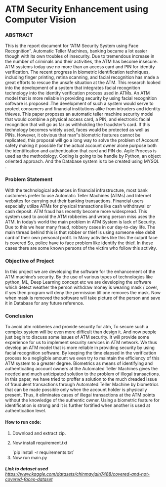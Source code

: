 # ATM Security Enhancement using Computer Vision
<h3>ABSTRACT</h3>

This is the report document for “ATM Security System using Face Recognition”.
Automatic Teller Machines, banking became a lot easier though with its own troubles of insecurity. Due to tremendous increase in the number of criminals and their activities, the ATM has become insecure. ATM systems today use no more than an access card and PIN for identity verification. The recent progress in biometric identification techniques, including finger printing, retina scanning, and facial recognition has made a great efforts to rescue the unsafe situation at the ATM. This research looked into the development of a system that integrates facial recognition technology into the identity verification process used in ATMs. An ATM model that is more reliable in providing security by using facial recognition software is proposed .The development of such a system would serve to protect consumers and financial institutions alike from intruders and identity thieves. This paper proposes an automatic teller machine security model that would combine a physical access card, a PIN, and electronic facial recognition that will go as far as withholding the fraudster’s card. If this technology becomes widely used, faces would be protected as well as PINs. However, it obvious that man‟s biometric features cannot be replicated, this proposal will go a long way to solve the problem of Account safety making it possible for the actual account owner alone purpose both the identification and authentication that card and PIN do.
Agile Process is used as the methodology.
Coding is going to be handle by Python, an object oriented approach. And the Database system is to be created using MYSQL .

<h3>Problem Statement</h3>
With the technological advances in financial infrastructure, most bank customers prefer to use Automatic Teller Machines (ATMs) and Internet websites for carrying out their banking transactions. Financial users especially utilize ATMs for physical transactions like cash withdrawal or cash deposit.
ATM fraud has recently become more widespread. This system used to avoid the ATM robberies and wrong person miss uses the ATM. In today’s world the main problem in ATM System is lack of Security. Due to this we hear many fraud, robbery cases in our day-to-day life. The main thread behind this is that robber or thief is using someone else debit card of their own personal profit.
In Many activities like this the culprit face is covered So, police have to face problem like identify the thief. In these cases there are some known persons of the victim who follow this activity.

<h3>Objective of Project</h3>

In this project we are developing the software for the enhancement of the ATM machine’s security. By the use of various types of technologies like python, ML, Deep Learning concept etc we are developing the software which detect weather the person withdraw money is wearing mask / cover, if yes then program will deny the permission till one removes the mask. Now when mask is removed the software will take picture of the person and save it in Database for any future reference.

<h3>Conclusion</h3>

To avoid atm robberies and provide security for atm, To secure such a complex system will be even more difficult than design it. And now people just begin to discuss some issues of ATM security. It will provide some experience for us to implement security services in ATM network.
We thus develop an ATM model that is more reliable in providing security by using facial recognition software. By keeping the time elapsed in the verification process to a negligible amount we even try to maintain the efficiency of this ATM system to a greater degree. Biometrics as means of identifying and authenticating account owners at the Automated Teller Machines gives the needed and much anticipated solution to the problem of illegal transactions. In this paper, we have tried to proffer a solution to the much dreaded issue of fraudulent transactions through Automated Teller Machine by biometrics that can be made possible only when the account holder is physically present. Thus, it eliminates cases of illegal transactions at the ATM points without the knowledge of the authentic owner. Using a biometric feature for identification is strong and it is further fortified when another is used at authentication level. 

<h4><strong>How to run code:</strong></h4>
<ol>
    <li>Download and extract zip.</li>
    <li>
        <p>Now install requirement.txt&nbsp;</p>
        `pip install -r requirements.txt`
    </li>
    <li>Now run main.py</li>
</ol>
<h6><strong>Link to dataset used</strong> <a target="_blank" rel="noopener noreferrer" href="https://www.kaggle.com/datasets/chinmayjain7488/covered-and-not-covered-faces-dataset/settings">https://www.kaggle.com/datasets/chinmayjain7488/covered-and-not-covered-faces-dataset</a></h6>